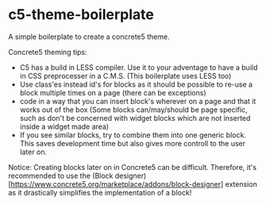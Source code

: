 # c5-theme-boilerplate
A simple boilerplate to create a concrete5 theme.

Concrete5 theming tips:
- C5 has a build in LESS compiler. Use it to your adventage to have a build in CSS preprocesser in a C.M.S. (This boilerplate uses LESS too)
- Use class'es instead id's for blocks as it should be possible to re-use a block multiple times on a page (there can be exceptions)
- code in a way that you can insert block's wherever on a page and that it works out of the box (Some blocks can/may/should be page specific, such as don't be concerned with widget blocks which are not inserted inside a widget made area)
- If you see similar blocks, try to combine them into one generic block. This saves development time but also gives more controll to the user later on.

Notice:
Creating blocks later on in Concrete5 can be difficult. Therefore, it's recommended to use the (Block designer)[https://www.concrete5.org/marketplace/addons/block-designer] extension as it drastically simplifies the implementation of a block!

